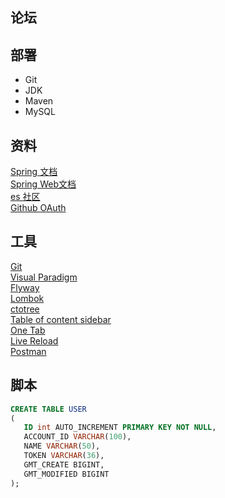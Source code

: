  ## 论坛
 
 ## 部署
 - Git
 - JDK
 - Maven
 - MySQL
 
 ## 资料
 [Spring 文档](https://spring.io/guides)  
 [Spring Web文档](https://spring.io/guides/gs/serving-web-content/)  
 [es 社区](https://elasticaearch.cn/explore)  
 [Github OAuth](https://developer.github.com/apps/building-oauth-apps/creating-an-oauth-app/)
 
 
 ## 工具
 [Git](https://git-scm.com/download)   
 [Visual Paradigm](https://www.visual-paradigm.com)    
 [Flyway](https://flywaydb.org/getstarted/firststeps/maven)  
 [Lombok](https://www.projectlombok.org)    
 [ctotree](https://www.octotree.io/)   
 [Table of content sidebar](https://chrome.google.com/webstore/detail/table-of-contents-sidebar/ohohkfheangmbedkgechjkmbepeikkej)    
 [One Tab](https://chrome.google.com/webstore/detail/chphlpgkkbolifaimnlloiipkdnihall)    
 [Live Reload](https://chrome.google.com/webstore/detail/livereload/jnihajbhpnppcggbcgedagnkighmdlei/related)  
 [Postman](https://chrome.google.com/webstore/detail/coohjcphdfgbiolnekdpbcijmhambjff)

 ## 脚本
 ```sql
CREATE TABLE USER
(
    ID int AUTO_INCREMENT PRIMARY KEY NOT NULL,
    ACCOUNT_ID VARCHAR(100),
    NAME VARCHAR(50),
    TOKEN VARCHAR(36),
    GMT_CREATE BIGINT,
    GMT_MODIFIED BIGINT
);
```